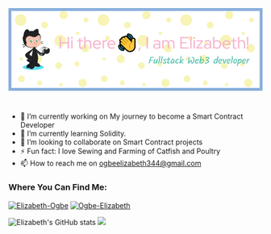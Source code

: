 ![Github Image Header](IMAGE/github-header-image%20(1).png)
#

- 🔭 I’m currently working on My journey to become a Smart Contract Developer
- 🌱 I’m currently learning Solidity.
- 👯 I’m looking to collaborate on Smart Contract projects 
- ⚡ Fun fact: I love Sewing and Farming of Catfish and Poultry
- 📫 How to reach me on ogbeelizabeth344@gmail.com

<h3 align="left">Where You Can Find Me:</h3>
<p align="left">
<a href="https://twitter.com/elizabeth_ogbe" target="_blank"><img align="center" src="https://user-images.githubusercontent.com/85313109/175697635-e7798a13-0183-45f4-a03f-fe070051f650.png" alt="Elizabeth-Ogbe" height="30" width="40" /></a>
<a href="https://www.linkedin.com/in/ogbe-elizabeth-b07275149/" target="_blank"><img align="center" src="https://user-images.githubusercontent.com/85313109/175698162-248acd34-57ad-431c-b0bd-7dc6ee7bbab7.png" alt="Ogbe-Elizabeth" height="50" width="50" /></a>
 
![Elizabeth's GitHub stats](https://github-readme-stats.vercel.app/api?username=ElizabethOgbee&show_icons=true&theme=radical)  <img width="48%" src="https://github-readme-streak-stats.herokuapp.com/?user=ElizabethOgbee" />
 
 
 
 
 


